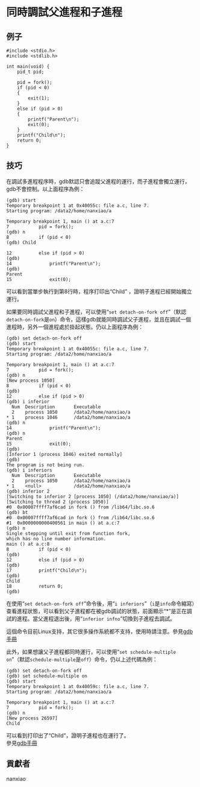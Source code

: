 # 同時調試父進程和子進程 

## 例子

	#include <stdio.h>
	#include <stdlib.h>
	
	int main(void) {
	    pid_t pid;
	
	    pid = fork();
	    if (pid < 0)
	    {
	        exit(1);
	    }
	    else if (pid > 0)
	    {
	        printf("Parent\n");
	        exit(0);
	    }
	    printf("Child\n");
	    return 0;
	}



## 技巧

在調試多進程程序時，gdb默認只會追蹤父進程的運行，而子進程會獨立運行，gdb不會控制。以上面程序為例：

	(gdb) start
	Temporary breakpoint 1 at 0x40055c: file a.c, line 7.
	Starting program: /data2/home/nanxiao/a
	
	Temporary breakpoint 1, main () at a.c:7
	7           pid = fork();
	(gdb) n
	8           if (pid < 0)
	(gdb) Child
	
	12          else if (pid > 0)
	(gdb)
	14              printf("Parent\n");
	(gdb)
	Parent
	15              exit(0);

可以看到當單步執行到第8行時，程序打印出“Child” ，證明子進程已經開始獨立運行。

如果要同時調試父進程和子進程，可以使用“`set detach-on-fork off`”（默認`detach-on-fork`是`on`）命令，這樣gdb就能同時調試父子進程，並且在調試一個進程時，另外一個進程處於掛起狀態。仍以上面程序為例：

	(gdb) set detach-on-fork off
	(gdb) start
	Temporary breakpoint 1 at 0x40055c: file a.c, line 7.
	Starting program: /data2/home/nanxiao/a
	
	Temporary breakpoint 1, main () at a.c:7
	7           pid = fork();
	(gdb) n
	[New process 1050]
	8           if (pid < 0)
	(gdb)
	12          else if (pid > 0)
	(gdb) i inferior
	  Num  Description       Executable
	  2    process 1050      /data2/home/nanxiao/a
	* 1    process 1046      /data2/home/nanxiao/a
	(gdb) n
	14              printf("Parent\n");
	(gdb) n
	Parent
	15              exit(0);
	(gdb)
	[Inferior 1 (process 1046) exited normally]
	(gdb)
	The program is not being run.
	(gdb) i inferiors
	  Num  Description       Executable
	  2    process 1050      /data2/home/nanxiao/a
	* 1    <null>            /data2/home/nanxiao/a
	(gdb) inferior 2
	[Switching to inferior 2 [process 1050] (/data2/home/nanxiao/a)]
	[Switching to thread 2 (process 1050)]
	#0  0x00007ffff7af6cad in fork () from /lib64/libc.so.6
	(gdb) bt
	#0  0x00007ffff7af6cad in fork () from /lib64/libc.so.6
	#1  0x0000000000400561 in main () at a.c:7
	(gdb) n
	Single stepping until exit from function fork,
	which has no line number information.
	main () at a.c:8
	8           if (pid < 0)
	(gdb)
	12          else if (pid > 0)
	(gdb)
	17          printf("Child\n");
	(gdb)
	Child
	18          return 0;
	(gdb)



在使用“`set detach-on-fork off`”命令後，用“`i inferiors`”（`i`是`info`命令縮寫）查看進程狀態，可以看到父子進程都在被gdb調試的狀態，前面顯示“*”是正在調試的進程。當父進程退出後，用“`inferior infno`”切換到子進程去調試。

這個命令目前Linux支持，其它很多操作系統都不支持，使用時請注意。參見[gdb手冊](https://sourceware.org/gdb/onlinedocs/gdb/Forks.html)  

此外，如果想讓父子進程都同時運行，可以使用“`set schedule-multiple on`”（默認`schedule-multiple`是`off`）命令，仍以上述代碼為例：  

	(gdb) set detach-on-fork off
	(gdb) set schedule-multiple on
	(gdb) start
	Temporary breakpoint 1 at 0x40059c: file a.c, line 7.
	Starting program: /data2/home/nanxiao/a
	
	Temporary breakpoint 1, main () at a.c:7
	7           pid = fork();
	(gdb) n
	[New process 26597]
	Child
可以看到打印出了“Child”，證明子進程也在運行了。  
參見[gdb手冊](https://sourceware.org/gdb/onlinedocs/gdb/All_002dStop-Mode.html#All_002dStop-Mode)
## 貢獻者

nanxiao



